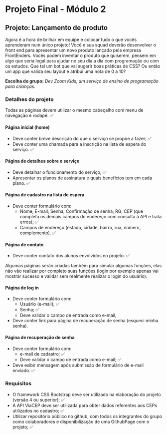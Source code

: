 # Projeto Final - Módulo 2

## Projeto: Lançamento de produto

Agora é a hora de brilhar em equipe e colocar tudo o que vocês aprenderam num único projeto! Você e sua squad deverão desenvolver o front end para apresentar um novo produto lançado pela empresa FrontEnders. Vocês podem inventar o produto que quiserem, pensem em algo que seria legal para ajudar no seu dia a dia com programação ou com os estudos. Que tal um bot que vai sugerir boas práticas de CSS? Ou então um app que valida seu layout e atribui uma nota de 0 a 10?

**Escolha do grupo:** *Dev Zoom Kids, um serviço de ensino de programação para crianças.*

### **Detalhes do projeto**

Todas as páginas devem utilizar o mesmo cabeçalho com menu de navegação e rodapé. ✅

#### **Página inicial (home)**

* Deve conter breve descrição do que o serviço se propõe a fazer; ✅
* Deve conter uma chamada para a inscrição na lista de espera do serviço. ✅

#### **Página de detalhes sobre o serviço**

* Deve detalhar o funcionamento do serviço; ✅
* Apresentar os planos de assinatura e quais benefícios tem em cada plano. ✅

#### **Página de cadastro na lista de espera**

* Deve conter formulário com:
    * Nome; E-mail; Senha; Confirmação de senha; RG; CEP (que completa os demais campos do endereço com consulta à API e trata erros); ✅
    * Campos de endereço (estado, cidade, bairro, rua, número, complemento). ✅

#### **Página de contato**

* Deve conter contato dos alunos envolvidos no projeto. ✅

Algumas páginas serão criadas também para simular algumas funções, elas não vão realizar por completo suas funções (login por exemplo apenas vai mostrar sucesso e validar sem realmente realizar o login do usuário).

#### **Página de log in**

* Deve conter formulário com:
    * Usuário (e-mail); ✅
    * Senha; ✅
    * Deve validar o campo de entrada como e-mail; 
* Deve conter link para página de recuperação de senha (esqueci minha senha).

#### **Página de recuperação de senha**

* Deve conter formulário com:
    * e-mail de cadastro; ✅
    * Deve validar o campo de entrada como e-mail; ✅
* Deve exibir mensagem após submissão de formulário de e-mail enviado. ✅

### **Requisitos**

* O framework CSS Bootstrap deve ser utilizado na elaboração do projeto (versão 4 ou superior); ✅
* A API ViaCEP deve ser utilizada para obter dados referentes aos CEPs utilizados no cadastro; ✅
* Utilizar repositório público no github, com todos os integrantes do grupo como colaboradores e disponibilização de uma GithubPage com o projeto; ✅
